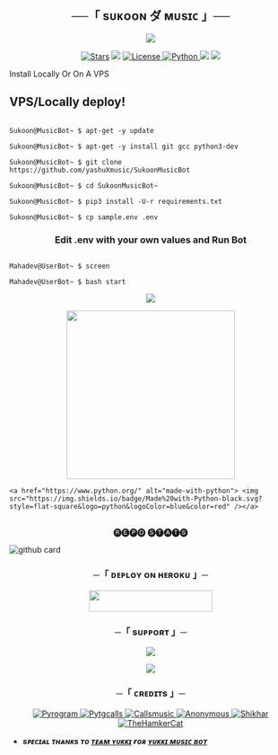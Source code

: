 <h2 align="center">
    ──「 sᴜᴋᴏᴏɴ ダ ᴍᴜsɪᴄ 」──
</h2>

<p align="center">
  <img src="https://graph.org/file/6c97bb6de80b8e662857d.png">
</p>

<p align="center">
<a href="https://github.com/yashuXmusic/SukoonMusicBot/stargazers"><img src="https://img.shields.io/github/stars/yashuXmusic/SukoonMusicBot?color=black&logo=github&logoColor=black&style=for-the-badge" alt="Stars" /></a>
<a href="https://github.com/yashuXmusic/SukoonMusicBot/network/members"> <img src="https://img.shields.io/github/forks/yashuXmusic/SukoonMusicBot?color=black&logo=github&logoColor=black&style=for-the-badge" /></a>
<a href="https://github.com/yashuXmusic/SukoonMusicBot/blob/master/LICENSE"> <img src="https://img.shields.io/badge/License-MIT-blueviolet?style=for-the-badge" alt="License" /> </a>
<a href="https://www.python.org/"> <img src="https://img.shields.io/badge/Written%20in-Python-orange?style=for-the-badge&logo=python" alt="Python" /> </a>
<a href="https://pypi.org/project/Pyrogram/"> <img src="https://img.shields.io/pypi/v/pyrogram?color=yellow&label=pyrogram&logo=python&logoColor=green&style=for-the-badge" /></a>
<a href="https://github.com/yashuXmusic/SukoonMusicBot/commits/AnonymousR1025"> <img src="https://img.shields.io/github/last-commit/yashuXmusic/SukoonMusicBot?color=blue&logo=github&logoColor=green&style=for-the-badge" /></a>
</p>

<p align="center">

   Install Locally Or On A VPS

</p>

## VPS/Locally deploy!

```console

Sukoon@MusicBot~ $ apt-get -y update

Sukoon@MusicBot~ $ apt-get -y install git gcc python3-dev

Sukoon@MusicBot~ $ git clone https://github.com/yashuXmusic/SukoonMusicBot

Sukoon@MusicBot~ $ cd SukoonMusicBot~

Sukoon@MusicBot~ $ pip3 install -U-r requirements.txt

Sukoon@MusicBot~ $ cp sample.env .env

```

<h3 align="center">

   Edit <b>.env</b> with your own values and Run Bot

</h3>

```console

Mahadev@UserBot~ $ screen

Mahadev@UserBot~ $ bash start

```

<p align="center">
  <img src="https://telegra.ph//file/eb71290c9beba9dcda6c1.jpg">
</p>

<p align="center"><a href="https://t.me/INDIAN_STUDY_WARRIORS"><img src="https://telegra.ph//file/3fcc0832301bc28c384cb.jpg" width="300"></a></p>

<p align="center">

    <a href="https://www.python.org/" alt="made-with-python"> <img src="https://img.shields.io/badge/Made%20with-Python-black.svg?style=flat-square&logo=python&logoColor=blue&color=red" /></a>

##

<p align="center"> 🅡🅔🅟🅞 🅢🅣🅐🅣🅢 </p>

![github card](https://github-readme-stats.vercel.app/api/pin/?username=yashuXmusic&repo=SukoonMusicBot&theme=dark)

<h3 align="center">
    ─「 ᴅᴇᴩʟᴏʏ ᴏɴ ʜᴇʀᴏᴋᴜ 」─
</h3>

<p align="center"><a href="https://dashboard.heroku.com/new?template=https://github.com/yashuXmusic/Sukoon"> <img src="https://img.shields.io/badge/Deploy%20On%20Heroku-black?style=for-the-badge&logo=heroku" width="220" height="38.45"/></a></p>

<h3 align="center">
    ─「 sᴜᴩᴩᴏʀᴛ 」─
</h3>

<p align="center">
<a href="https://telegram.me/NULL_CODER_BOT"><img src="https://img.shields.io/badge/-Support%20Group-blue.svg?style=for-the-badge&logo=Telegram"></a>
</p>

<p align="center">
<a href="https://telegram.me/NULL_CODER_BOT"><img src="https://img.shields.io/badge/-Support%20Channel-blue.svg?style=for-the-badge&logo=Telegram"></a>
</p>

<h3 align="center">
    ─「 ᴄʀᴇᴅɪᴛs 」─
</h3>

<p align="center">
<a href="https://github.com/pyrogram/pyrogram"> <img src="https://img.shields.io/badge/Pyrogram-black?style=for-the-badge&logo=github" alt="Pyrogram" /> </a>
<a href="https://github.com/pytgcalls/pytgcalls"> <img src="https://img.shields.io/badge/PyTgCalls-black?style=for-the-badge&logo=github" alt="Pytgcalls" /> </a>
<a href="https://github.com/Callsmusic"> <img src="https://img.shields.io/badge/CallsMusic-black?style=for-the-badge&logo=github" alt="Callsmusic" /> </a>
<a href="https://github.com/AnonymousR1025"> <img src="https://img.shields.io/badge/Anonymous-black?style=for-the-badge&logo=github" alt="Anonymous" /> </a>
<a href="https://github.com/NotReallyShikhar"> <img src="https://img.shields.io/badge/Shikhar-black?style=for-the-badge&logo=github" alt="Shikhar" /> </a>
<a href="https://github.com/TheHamkerCat"> <img src="https://img.shields.io/badge/TheHamkerCat-black?style=for-the-badge&logo=github" alt="TheHamkerCat" /> </a>
</p>

- <b> _sᴩᴇᴄɪᴀʟ ᴛʜᴀɴᴋs ᴛᴏ [ᴛᴇᴀᴍ ʏᴜᴋᴋɪ](https://github.com/TeamYukki) ғᴏʀ [ʏᴜᴋᴋɪ ᴍᴜsɪᴄ ʙᴏᴛ](https://github.com/TeamYukki/YukkiMusicBot)_ </b>

